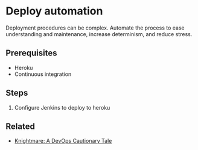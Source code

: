 # Deploy automation

Deployment procedures can be complex. Automate the process to ease understanding and maintenance, increase determinism, and reduce stress.

## Prerequisites

* Heroku
* Continuous integration

## Steps

1. Configure Jenkins to deploy to heroku

## Related

* [Knightmare: A DevOps Cautionary Tale](http://dougseven.com/2014/04/17/knightmare-a-devops-cautionary-tale/)

